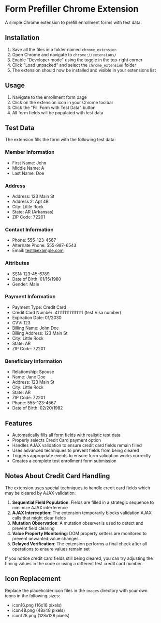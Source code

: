 # Form Prefiller Chrome Extension

A simple Chrome extension to prefill enrollment forms with test data.

## Installation

1. Save all the files in a folder named `chrome_extension`
2. Open Chrome and navigate to `chrome://extensions/`
3. Enable "Developer mode" using the toggle in the top-right corner
4. Click "Load unpacked" and select the `chrome_extension` folder
5. The extension should now be installed and visible in your extensions list

## Usage

1. Navigate to the enrollment form page
2. Click on the extension icon in your Chrome toolbar
3. Click the "Fill Form with Test Data" button
4. All form fields will be populated with test data

## Test Data

The extension fills the form with the following test data:

### Member Information
- First Name: John
- Middle Name: A
- Last Name: Doe

### Address
- Address: 123 Main St
- Address 2: Apt 4B
- City: Little Rock
- State: AR (Arkansas)
- ZIP Code: 72201

### Contact Information
- Phone: 555-123-4567
- Alternate Phone: 555-987-6543
- Email: test@example.com

### Attributes
- SSN: 123-45-6789
- Date of Birth: 01/15/1980
- Gender: Male

### Payment Information
- Payment Type: Credit Card
- Credit Card Number: 4111111111111111 (test Visa number)
- Expiration Date: 01/2030
- CVV: 123
- Billing Name: John Doe
- Billing Address: 123 Main St
- City: Little Rock
- State: AR
- ZIP Code: 72201

### Beneficiary Information
- Relationship: Spouse
- Name: Jane Doe
- Address: 123 Main St
- City: Little Rock
- State: AR
- ZIP Code: 72201
- Phone: 555-123-4567
- Date of Birth: 02/20/1982

## Features

- Automatically fills all form fields with realistic test data
- Properly selects Credit Card payment option
- Handles AJAX validation to ensure credit card fields remain filled
- Uses advanced techniques to prevent fields from being cleared
- Triggers appropriate events to ensure form validation works correctly
- Creates a complete test enrollment form submission

## Notes About Credit Card Handling

The extension uses special techniques to handle credit card fields which may be cleared by AJAX validation:

1. **Sequential Field Population**: Fields are filled in a strategic sequence to minimize AJAX interference
2. **AJAX Interception**: The extension temporarily blocks validation AJAX calls that might clear fields
3. **Mutation Observation**: A mutation observer is used to detect and prevent field clearing
4. **Value Property Monitoring**: DOM property setters are monitored to prevent unwanted value changes
5. **Delayed Verification**: The extension performs a final check after all operations to ensure values remain set

If you notice credit card fields still being cleared, you can try adjusting the timing values in the code or using a different test credit card number.

## Icon Replacement

Replace the placeholder icon files in the `images` directory with your own icons in the following sizes:
- icon16.png (16x16 pixels)
- icon48.png (48x48 pixels)
- icon128.png (128x128 pixels) 